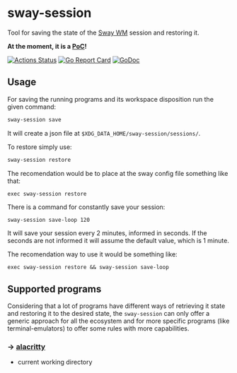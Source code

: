 # sway-session

Tool for saving the state of the [Sway WM](https://swaywm.org) session and restoring it.

**At the moment, it is a [PoC](https://en.wikipedia.org/wiki/Proof_of_concept)!**

[![Actions Status](https://github.com/gumieri/sway-session/workflows/Go/badge.svg)](https://github.com/gumieri/sway-session/actions)
[![Go Report Card](https://goreportcard.com/badge/github.com/gumieri/note)](https://goreportcard.com/report/github.com/gumieri/note)
[![GoDoc](https://godoc.org/github.com/gumieri/sway-session?status.svg)](https://godoc.org/github.com/gumieri/sway-session)

## Usage
For saving the running programs and its workspace disposition run the given command:
```bash
sway-session save
```
It will create a json file at `$XDG_DATA_HOME/sway-session/sessions/`.

To restore simply use:
```bash
sway-session restore
```
The recomendation would be to place at the sway config file something like that:
```config
exec sway-session restore
```

There is a command for constantly save your session:
```bash
sway-session save-loop 120
```
It will save your session every 2 minutes, informed in seconds. If the seconds are not informed it will assume the default value, which is 1 minute.

The recomendation way to use it would be something like:
```config
exec sway-session restore && sway-session save-loop
```

## Supported programs
Considering that a lot of programs have different ways of retrieving it state and restoring it to the desired state,
the `sway-session` can only offer a generic approach for all the ecosystem and for more specific programs (like terminal-emulators)
to offer some rules with more capabilities.

### → [alacritty](https://github.com/jwilm/alacritty)
 * current working directory

